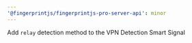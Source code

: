 ```yaml
---
'@fingerprintjs/fingerprintjs-pro-server-api': minor
---
```


Add `relay` detection method to the VPN Detection Smart Signal
